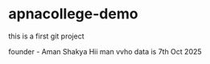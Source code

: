 # apnacollege-demo
this is a first git project

founder - Aman Shakya
 Hii man
 vvho
 data is 7th Oct 2025
 